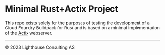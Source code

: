 # Minimal Rust+Actix Project

This repo exists solely for the purposes of testing the development of a Cloud Foundry Buildpack for Rust and is based on a minimal implementation of the [Actix](https://actix.rs) webserver.

-----
&copy; 2023 Lighthouse Consulting AS

